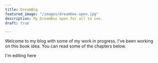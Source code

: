 ```yaml
---
title: DreamBig
featured_image: "/images/dreambox-open.jpg"
description: My DreamBox open for all to see.
draft: true

---
```

Welcome to my blog with some of my work in progress. I've been working on this book idea. You can read some of the chapters below.

I'm editing here
